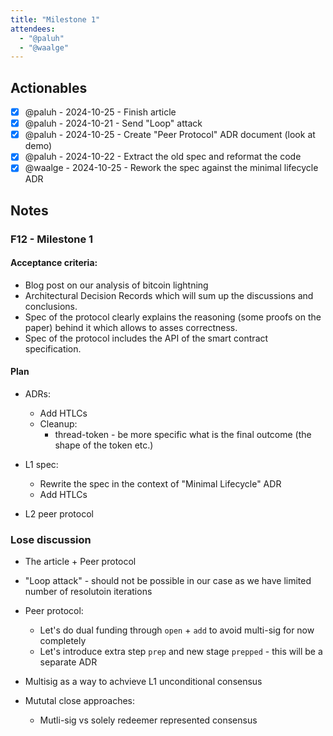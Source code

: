 ```yaml
---
title: "Milestone 1"
attendees:
  - "@paluh"
  - "@waalge"
---
```


## Actionables

- [x] @paluh - 2024-10-25 - Finish article
- [x] @paluh - 2024-10-21 - Send "Loop" attack
- [x] @paluh - 2024-10-25 - Create "Peer Protocol" ADR document (look at demo)
- [x] @paluh - 2024-10-22 - Extract the old spec and reformat the code
- [x] @waalge - 2024-10-25 - Rework the spec against the minimal lifecycle ADR

## Notes

### F12 - Milestone 1

#### Acceptance criteria:

- Blog post on our analysis of bitcoin lightning
- Architectural Decision Records which will sum up the discussions and
  conclusions.
- Spec of the protocol clearly explains the reasoning (some proofs on the paper)
  behind it which allows to asses correctness.
- Spec of the protocol includes the API of the smart contract specification.

#### Plan

- ADRs:

  - Add HTLCs
  - Cleanup:
    - thread-token - be more specific what is the final outcome (the shape of
      the token etc.)

- L1 spec:

  - Rewrite the spec in the context of "Minimal Lifecycle" ADR
  - Add HTLCs

- L2 peer protocol

### Lose discussion

- The article + Peer protocol

- "Loop attack" - should not be possible in our case as we have limited number
  of resolutoin iterations

- Peer protocol:

  - Let's do dual funding through `open` + `add` to avoid multi-sig for now
    completely
  - Let's introduce extra step `prep` and new stage `prepped` - this will be a
    separate ADR

- Multisig as a way to achvieve L1 unconditional consensus

- Mututal close approaches:
  - Mutli-sig vs solely redeemer represented consensus
